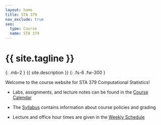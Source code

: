 ```yaml
---
layout: home
title: STA 379
nav_exclude: true
seo:
  type: Course
  name: STA 379
---
```


# {{ site.tagline }}
{: .mb-2 }
{{ site.description }}
{: .fs-6 .fw-300 }


Welcome to the course website for STA 379 Computational Statistics!

* Labs, assignments, and lecture notes can be found in the [Course Calendar](https://sta379-s25.github.io/calendar/)

* The [Syllabus](https://sta379-s25.github.io/about/) contains information about course policies and grading

* Lecture and office hour times are given in the [Weekly Schedule](https://sta379-s25.github.io/schedule/)
